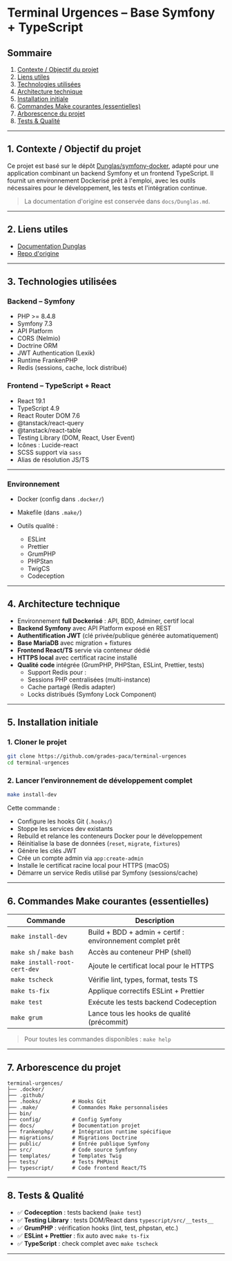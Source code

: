 # Terminal Urgences – Base Symfony + TypeScript

## Sommaire

1. [Contexte / Objectif du projet](#1-contexte--objectif-du-projet)
2. [Liens utiles](#2-liens-utiles)
3. [Technologies utilisées](#3-technologies-utilisées)
4. [Architecture technique](#4-architecture-technique)
5. [Installation initiale](#5-installation-initiale)
6. [Commandes Make courantes (essentielles)](#6-commandes-make-courantes-essentielles)
7. [Arborescence du projet](#7-arborescence-du-projet)
8. [Tests & Qualité](#8-tests--qualité)

---

## 1. Contexte / Objectif du projet

Ce projet est basé sur le dépôt [Dunglas/symfony-docker](https://github.com/dunglas/symfony-docker), adapté pour une application combinant un backend Symfony et un frontend TypeScript. Il fournit un environnement Dockerisé prêt à l'emploi, avec les outils nécessaires pour le développement, les tests et l'intégration continue.

> La documentation d'origine est conservée dans `docs/Dunglas.md`.

---

## 2. Liens utiles

* [Documentation Dunglas](docs/Dunglas.md)
* [Repo d'origine](https://github.com/dunglas/symfony-docker)

---

## 3. Technologies utilisées

### Backend – Symfony

* PHP >= 8.4.8
* Symfony 7.3
* API Platform
* CORS (Nelmio)
* Doctrine ORM
* JWT Authentication (Lexik)
* Runtime FrankenPHP
* Redis (sessions, cache, lock distribué)

### Frontend – TypeScript + React

* React 19.1
* TypeScript 4.9
* React Router DOM 7.6
* @tanstack/react-query
* @tanstack/react-table
* Testing Library (DOM, React, User Event)
* Icônes : Lucide-react
* SCSS support via `sass`
* Alias de résolution JS/TS

---

### Environnement

* Docker (config dans `.docker/`)
* Makefile (dans `.make/`)
* Outils qualité :

    * ESLint
    * Prettier
    * GrumPHP
    * PHPStan
    * TwigCS
    * Codeception

---

## 4. Architecture technique

* Environnement **full Dockerisé** : API, BDD, Adminer, certif local
* **Backend Symfony** avec API Platform exposé en REST
* **Authentification JWT** (clé privée/publique générée automatiquement)
* **Base MariaDB** avec migration + fixtures
* **Frontend React/TS** servie via conteneur dédié
* **HTTPS local** avec certificat racine installé
* **Qualité code** intégrée (GrumPHP, PHPStan, ESLint, Prettier, tests)
  * Support Redis pour :
  * Sessions PHP centralisées (multi-instance)
  * Cache partagé (Redis adapter)
  * Locks distribués (Symfony Lock Component)

---

## 5. Installation initiale

### 1. Cloner le projet

```bash
git clone https://github.com/grades-paca/terminal-urgences
cd terminal-urgences
```

### 2. Lancer l’environnement de développement complet

```bash
make install-dev
```

Cette commande :

* Configure les hooks Git (`.hooks/`)
* Stoppe les services dev existants
* Rebuild et relance les conteneurs Docker pour le développement
* Réinitialise la base de données (`reset`, `migrate`, `fixtures`)
* Génère les clés JWT
* Crée un compte admin via `app:create-admin`
* Installe le certificat racine local pour HTTPS (macOS)
* Démarre un service Redis utilisé par Symfony (sessions/cache)

---

## 6. Commandes Make courantes (essentielles)

| Commande                     | Description                                               |
|------------------------------|-----------------------------------------------------------|
| `make install-dev`           | Build + BDD + admin + certif : environnement complet prêt |
| `make sh` / `make bash`      | Accès au conteneur PHP (shell)                            |
| `make install-root-cert-dev` | Ajoute le certificat local pour le HTTPS                  |
| `make tscheck`               | Vérifie lint, types, format, tests TS                     |
| `make ts-fix`                | Applique correctifs ESLint + Prettier                     |
| `make test`                  | Exécute les tests backend Codeception                     |
| `make grum`                  | Lance tous les hooks de qualité (précommit)               |

> Pour toutes les commandes disponibles : `make help`

---

## 7. Arborescence du projet

```
terminal-urgences/
├── .docker/         
├── .github/
├── .hooks/          # Hooks Git
├── .make/           # Commandes Make personnalisées
├── bin/
├── config/          # Config Symfony
├── docs/            # Documentation projet
├── frankenphp/      # Intégration runtime spécifique
├── migrations/      # Migrations Doctrine
├── public/          # Entrée publique Symfony
├── src/             # Code source Symfony
├── templates/       # Templates Twig
├── tests/           # Tests PHPUnit
├── typescript/      # Code frontend React/TS
```

---

## 8. Tests & Qualité

* ✅ **Codeception** : tests backend (`make test`)
* ✅ **Testing Library** : tests DOM/React dans `typescript/src/__tests__`
* ✅ **GrumPHP** : vérification hooks (lint, test, phpstan, etc.)
* ✅ **ESLint + Prettier** : fix auto avec `make ts-fix`
* ✅ **TypeScript** : check complet avec `make tscheck`

---
